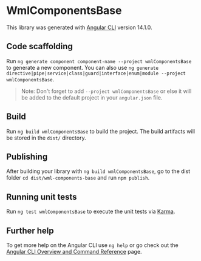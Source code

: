 # WmlComponentsBase

This library was generated with [Angular CLI](https://github.com/angular/angular-cli) version 14.1.0.

## Code scaffolding

Run `ng generate component component-name --project wmlComponentsBase` to generate a new component. You can also use `ng generate directive|pipe|service|class|guard|interface|enum|module --project wmlComponentsBase`.
> Note: Don't forget to add `--project wmlComponentsBase` or else it will be added to the default project in your `angular.json` file. 

## Build

Run `ng build wmlComponentsBase` to build the project. The build artifacts will be stored in the `dist/` directory.

## Publishing

After building your library with `ng build wmlComponentsBase`, go to the dist folder `cd dist/wml-components-base` and run `npm publish`.

## Running unit tests

Run `ng test wmlComponentsBase` to execute the unit tests via [Karma](https://karma-runner.github.io).

## Further help

To get more help on the Angular CLI use `ng help` or go check out the [Angular CLI Overview and Command Reference](https://angular.io/cli) page.

